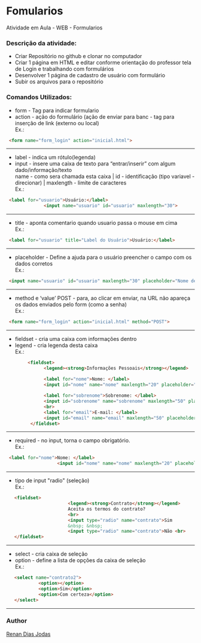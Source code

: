 # Fomularios
Atividade em Aula - WEB - Formularios

### Descrição da atividade:

- Criar Repositório no github e clonar no computador
- Criar 1 página em HTML e editar conforme orientação do professor tela de Login e trabalhando com formulários
- Desenvolver 1 página de cadastro de usuário com formulário
- Subir os arquivos para o repositório


### Comandos Utilizados:

* form - Tag para indicar formulario  
* action - ação do formulário (ação de enviar para banc - tag para inserção de link (externo ou local)  
 Ex.:
 ```html
  <form name="form_login" action="inicial.html">
 ```
 ---  
 * label - indica um rótulo(legenda)  
 * input - insere uma caixa de texto para “entrar/inserir” com algum dado/informação/texto  
   name - como sera chamada esta caixa | id - identificação (tipo variavel - direcionar) | maxlength - limite de caracteres   
 Ex.:
 ```html
  <label for="usuario">Usuário:</label>
               <input name="usuario" id="usuario" maxlength="30">

 ```  
 ---  
 * title - aponta comentario quando usuario passa o mouse em cima  
 Ex.:
 ```html
  <label for="usuario" title="Label do Usuário">Usuário:</label>
 ```  
 ---  
 * placeholder - Define a ajuda para o usuário preencher o campo com os dados corretos  
  Ex.:
 ```html
  <input name="usuario" id="usuario" maxlength="30" placeholder="Nome de usuário ou E-mail">
 ```  
 ---  
 * method e ‘value’ POST - para, ao clicar em enviar, na URL não apareça os dados enviados pelo form (como a senha)  
 Ex.:
 ```html
  <form name="form_login" action="inicial.html" method="POST">
 ```  
 ---  
 * fieldset - cria uma caixa com informações dentro  
 * legend - cria legenda desta caixa  
 Ex.:
 ```html
         <fieldset>
               <legend><strong>Informações Pessoais</strong></legend>
                  
               <label for="nome">Nome: </label>
               <input id="nome" name="nome" maxlength="20" placeholder="Nome">
 
               <label for="sobrenome">Sobrenome: </label>
               <input id="sobrenome" name="sobrenome" maxlength="50" placeholder="Sobrenome"><br>
               <br>
               <label for="email">E-mail: </label>
               <input id="email" name="email" maxlength="50" placeholder="E-mail"><br>
          </fieldset>
 ```  
 ---  
 * required - no input, torna o campo obrigatório.  
 Ex.:
 ```html
  <label for="nome">Nome: </label> 
                    <input id="nome" name="nome" maxlength="20" placeholder="Nome" required> 
 ```  
 ---  
 * tipo de input "radio" (seleção)  
 Ex.:
 ```html
    <fieldset>
                        <legend><strong>Contrato</strong></legend>
                        Aceita os termos do contrato?
                        <br>
                        <input type="radio" name="contrato">Sim
                        &nbsp; &nbsp;
                        <input type="radio" name="contrato">Não <br>
    </fieldset>
 ```   
 ---   
 * select - cria caixa de seleção  
 * option - define a lista de opções da caixa de seleção  
 Ex.:
 ```html
    <select name="contrato2">
             <option></option>
             <option>Sim</option>
             <option>Com certeza</option>
    </select>
 ```   
 ---  
 ### Author
 [Renan Dias Jodas](https://br.linkedin.com/in/renanjodas)
